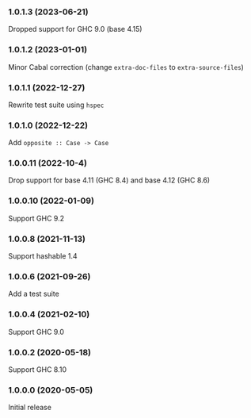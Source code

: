 ### 1.0.1.3 (2023-06-21)

Dropped support for GHC 9.0 (base 4.15)

### 1.0.1.2 (2023-01-01)

Minor Cabal correction (change `extra-doc-files` to `extra-source-files`)

### 1.0.1.1 (2022-12-27)

Rewrite test suite using `hspec`

### 1.0.1.0 (2022-12-22)

Add `opposite :: Case -> Case`

### 1.0.0.11 (2022-10-4)

Drop support for base 4.11 (GHC 8.4) and base 4.12 (GHC 8.6)

### 1.0.0.10 (2022-01-09)

Support GHC 9.2

### 1.0.0.8 (2021-11-13)

Support hashable 1.4

### 1.0.0.6 (2021-09-26)

Add a test suite

### 1.0.0.4 (2021-02-10)

Support GHC 9.0

### 1.0.0.2 (2020-05-18)

Support GHC 8.10

### 1.0.0.0 (2020-05-05)

Initial release
